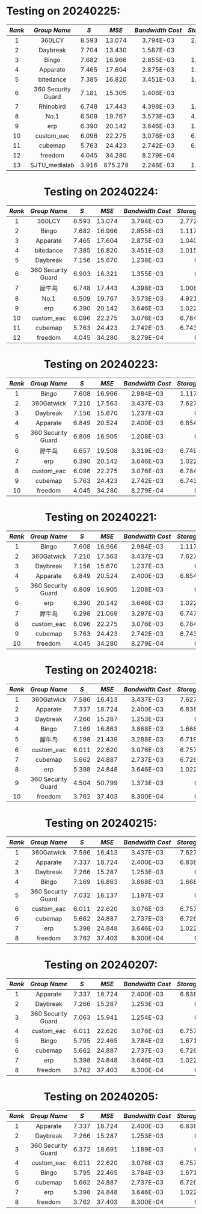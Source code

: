 # Testing on 20240225:
<div align="center">

| $Rank$ |   $Group ~ Name$   |  $S$  | $MSE$  | $Bandwidth~Cost$ | $Storage~Cost$ | $Computation~Cost$ | $Approach~Type$ |
|:------:|:------------------:|:-----:|:------:|:----------------:|:--------------:|:------------------:|:---------------:|
|   1    |       360LCY       | 8.593 | 13.074 |    3.794E-03     |   2.772E-06    |         0          |    on_demand    |
|   2    |      Daybreak      | 7.704 | 13.430 |    1.587E-03     |       0        |     3.340E-03      |   transcoding   |
|   3    |       Bingo        | 7.682 | 16.966 |    2.855E-03	  |   1.117E-06    |         0          |    on_demand    |
|   4    |      Apparate      | 7.465 | 17.604 |    2.875E-03     |   1.040E-06    |         0          |    on_demand    |
|   5    |     bitedance      | 7.385 | 16.820 |    3.451E-03     |   1.015E-06    |         0          |    on_demand    |
|   6    | 360 Security Guard | 7.181 | 15.305 |    1.406E-03     |       0        |     3.340E-03      |   transcoding   |
|   7    |     Rhinobird      | 6.748 | 17.443 |   4.398E-03      |   1.008E-06    |         0          |    on_demand    |
|   8    |        No.1        | 6.509 | 19.767 |    3.573E-03     |   4.921E-06    |         0          |    on_demand    |
|   9    |        erp         | 6.390 | 20.142 |    3.646E-03     |   1.022E-06    |         0          |    on_demand    |
|   10   |     custom_eac     | 6.096 | 22.275 |    3.076E-03     |   6.784E-07    |         0          |    on_demand    |
|   11   |      cubemap       | 5.763 | 24.423 |    2.742E-03     |   6.743E-07    |         0          |    on_demand    |
|   12   |      freedom       | 4.045 | 34.280 |    8.279E-04     |       0        |      3.34E-03      |   transcoding   |
|   13   |   SJTU_medialab    | 3.916 | 875.278|    2.248E-03     |   1.022E-06    |         0          |    on_demand    |



# Testing on 20240224:
<div align="center">

| $Rank$ |   $Group ~ Name$   |  $S$  | $MSE$  | $Bandwidth~Cost$ | $Storage~Cost$ | $Computation~Cost$ | $Approach~Type$ |
|:------:|:------------------:|:-----:|:------:|:----------------:|:--------------:|:------------------:|:---------------:|
|   1    |       360LCY       | 8.593 | 13.074 |    3.794E-03     |   2.772E-06    |         0          |    on_demand    |
|   2    |       Bingo        | 7.682 | 16.966 |    2.855E-03	  |   1.117E-06    |         0          |    on_demand    |
|   3    |      Apparate      | 7.465 | 17.604 |    2.875E-03     |   1.040E-06    |         0          |    on_demand    |
|   4    |     bitedance      | 7.385 | 16.820 |    3.451E-03     |   1.015E-06    |         0          |    on_demand    |
|   5    |      Daybreak      | 7.156 | 15.670 |    1.238E-03     |       0        |     3.340E-03      |   transcoding   |
|   6    | 360 Security Guard | 6.903 | 16.321 |    1.355E-03     |       0        |     3.340E-03      |   transcoding   |
|   7    |       犀牛鸟        | 6.748 | 17.443 |   4.398E-03      |   1.008E-06    |         0          |    on_demand    |
|   8    |        No.1        | 6.509 | 19.767 |    3.573E-03     |   4.921E-06    |         0          |    on_demand    |
|   9    |        erp         | 6.390 | 20.142 |    3.646E-03     |   1.022E-06    |         0          |    on_demand    |
|  10    |     custom_eac     | 6.096 | 22.275 |    3.076E-03     |   6.784E-07    |         0          |    on_demand    |
|  11    |      cubemap       | 5.763 | 24.423 |    2.742E-03     |   6.743E-07    |         0          |    on_demand    |
|  12    |      freedom       | 4.045 | 34.280 |    8.279E-04     |       0        |      3.34E-03      |   transcoding   |



</div>


# Testing on 20240223:
<div align="center">

| $Rank$ |   $Group ~ Name$   |  $S$  | $MSE$  | $Bandwidth~Cost$ | $Storage~Cost$ | $Computation~Cost$ | $Approach~Type$ |
|:------:|:------------------:|:-----:|:------:|:----------------:|:--------------:|:------------------:|:---------------:|
|   1    |       Bingo        | 7.608 | 16.966 |    2.984E-03     |   1.117E-06    |         0          |    on_demand    |
|   2    |     360Gatwick     | 7.210 | 17.563 |    3.437E-03     |   7.627E-07    |         0          |    on_demand    |
|   3    |      Daybreak      | 7.156 | 15.670 |    1.237E-03     |       0        |      3.34E-03      |   transcoding   |
|   4    |      Apparate      | 6.849 | 20.524 |    2.400E-03     |   6.854E-07    |         0          |    on_demand    |
|   5    | 360 Security Guard | 6.809 | 16.905 |    1.208E-03     |       0        |      3.34E-03      |   transcoding   |
|   6    |     犀牛鸟          | 6.657 | 19.508 |    3.319E-03     |   6.749E-07    |         0          |    on_demand    |
|   7    |        erp         | 6.390 | 20.142 |    3.646E-03     |   1.022E-06    |         0          |    on_demand    |
|   8    |     custom_eac     | 6.096 | 22.275 |    3.076E-03     |   6.784E-07    |         0          |    on_demand    |
|   9    |      cubemap       | 5.763 | 24.423 |    2.742E-03     |   6.743E-07    |         0          |    on_demand    |
|   10   |      freedom       | 4.045 | 34.280 |    8.279E-04     |       0        |      3.34E-03      |   transcoding   |

</div>


# Testing on 20240221:
<div align="center">

| $Rank$ |   $Group ~ Name$   |  $S$  | $MSE$  | $Bandwidth~Cost$ | $Storage~Cost$ | $Computation~Cost$ | $Approach~Type$ |
|:------:|:------------------:|:-----:|:------:|:----------------:|:--------------:|:------------------:|:---------------:|
|   1    |       Bingo        | 7.608 | 16.966 |    2.984E-03     |   1.117E-06    |         0          |    on_demand    |
|   2    |     360Gatwick     | 7.210 | 17.563 |    3.437E-03     |   7.627E-07    |         0          |    on_demand    |
|   3    |      Daybreak      | 7.156 | 15.670 |    1.237E-03     |       0        |      3.34E-03      |   transcoding   |
|   4    |      Apparate      | 6.849 | 20.524 |    2.400E-03     |   6.854E-07    |         0          |    on_demand    |
|   5    | 360 Security Guard | 6.809 | 16.905 |    1.208E-03     |       0        |      3.34E-03      |   transcoding   |
|   6    |        erp         | 6.390 | 20.142 |    3.646E-03     |   1.022E-06    |         0          |    on_demand    |
|   7    |     犀牛鸟          | 6.298 | 21.069 |    3.297E-03     |   6.747E-07    |         0          |    on_demand    |
|   8    |     custom_eac     | 6.096 | 22.275 |    3.076E-03     |   6.784E-07    |         0          |    on_demand    |
|   9    |      cubemap       | 5.763 | 24.423 |    2.742E-03     |   6.743E-07    |         0          |    on_demand    |
|   10   |      freedom       | 4.045 | 34.280 |    8.279E-04     |       0        |      3.34E-03      |   transcoding   |

</div>


# Testing on 20240218:
<div align="center">

| $Rank$ |   $Group ~ Name$   |  $S$  | $MSE$  | $Bandwidth~Cost$ | $Storage~Cost$ | $Computation~Cost$ | $Approach~Type$ |
|:------:|:------------------:|:-----:|:------:|:----------------:|:--------------:|:------------------:|:---------------:|
|   1    |     360Gatwick     | 7.586 | 16.413 |    3.437E-03     |   7.627E-07    |         0          |    on_demand    |
|   2    |      Apparate      | 7.337 | 18.724 |    2.400E-03     |   6.838E-07    |         0          |    on_demand    |
|   3    |      Daybreak      | 7.266 | 15.287 |    1.253E-03     |       0        |      3.34E-03      |   transcoding   |
|   4    |       Bingo        | 7.169 | 16.863 |    3.868E-03     |   1.668E-06    |         0          |    on_demand    |
|   5    |     犀牛鸟          | 6.198 | 21.439 |    3.288E-03     |   6.719E-07    |         0          |    on_demand    |
|   6    |     custom_eac     | 6.011 | 22.620 |    3.076E-03     |   6.757E-07    |         0          |    on_demand    |
|   7    |      cubemap       | 5.662 | 24.887 |    2.737E-03     |   6.726E-07    |         0          |    on_demand    |
|   8    |        erp         | 5.398 | 24.848 |    3.646E-03     |   1.022E-06    |         0          |    on_demand    |
|   9    | 360 Security Guard | 4.504 | 50.799 |    1.373E-03     |       0        |      3.34E-03      |   transcoding   |
|   10   |      freedom       | 3.762 | 37.403 |    8.300E-04     |       0        |      3.34E-03      |   transcoding   |

</div>


# Testing on 20240215:
<div align="center">

| $Rank$ |       $Group ~ Name$       |  $S$  | $MSE$  | $Bandwidth~Cost$ | $Storage~Cost$ | $Computation~Cost$ |   $Approach~Type$  |
|:------:|:--------------------------:|:-----:|:------:|:----------------:|:--------------:|:------------------:|:------------------:|
|   1    |          360Gatwick        | 7.586 | 16.413 |    3.437E-03     |   7.627E-07    |         0          |      on_demand     |
|   2    |          Apparate          | 7.337 | 18.724 |    2.400E-03     |   6.838E-07    |         0          |      on_demand     |
|   3    |          Daybreak          | 7.266 | 15.287 |    1.253E-03     |       0        |      3.34E-03      |     transcoding    |
|   4    |           Bingo            | 7.169 | 16.863 |    3.868E-03     |   1.668E-06    |         0          |      on_demand     |
|   5    |     360 Security Guard     | 7.032 | 16.137 |    1.197E-03     |       0        |      3.34E-03      |     transcoding    |
|   6    |         custom_eac         | 6.011 | 22.620 |    3.076E-03     |   6.757E-07    |         0          |      on_demand     |
|   6    |          cubemap           | 5.662 | 24.887 |    2.737E-03     |   6.726E-07    |         0          |      on_demand     |
|   7    |            erp             | 5.398 | 24.848 |    3.646E-03     |   1.022E-06    |         0          |      on_demand     |
|   8    |          freedom           | 3.762 | 37.403 |    8.300E-04     |       0        |      3.34E-03      |     transcoding    |

</div>


# Testing on 20240207:
<div align="center">

| $Rank$ |       $Group ~ Name$       |  $S$  | $MSE$  | $Bandwidth~Cost$ | $Storage~Cost$ | $Computation~Cost$ |   $Approach~Type$  |
|:------:|:--------------------------:|:-----:|:------:|:----------------:|:--------------:|:------------------:|:------------------:|
|   1    |          Apparate          | 7.337 | 18.724 |    2.400E-03     |   6.838E-07    |         0          |      on_demand     | 
|   2    |          Daybreak          | 7.266 | 15.287 |    1.253E-03     |       0        |      3.34E-03      |     transcoding    |
|   3    |     360 Security Guard     | 7.063 | 15.941 |    1.254E-03     |       0        |      3.34E-03      |     transcoding    |
|   4    |         custom_eac         | 6.011 | 22.620 |    3.076E-03     |   6.757E-07    |         0          |      on_demand     |
|   5    |           Bingo            | 5.795 | 22.465 |    3.784E-03     |   1.671E-06    |         0          |      on_demand     |
|   6    |          cubemap           | 5.662 | 24.887 |    2.737E-03     |   6.726E-07    |         0          |      on_demand     |
|   7    |            erp             | 5.398 | 24.848 |    3.646E-03     |   1.022E-06    |         0          |      on_demand     |
|   8    |          freedom           | 3.762 | 37.403 |    8.300E-04     |       0        |      3.34E-03      |     transcoding    |

</div>


# Testing on 20240205:
<div align="center">

| $Rank$ |       $Group ~ Name$       |  $S$  | $MSE$  | $Bandwidth~Cost$ | $Storage~Cost$ | $Computation~Cost$ |   $Approach~Type$  |
|:------:|:--------------------------:|:-----:|:------:|:----------------:|:--------------:|:------------------:|:------------------:|
|   1    |          Apparate          | 7.337 | 18.724 |    2.400E-03     |   6.838E-07    |         0          |      on_demand     |
|   2    |          Daybreak          | 7.266 | 15.287 |    1.253E-03     |       0        |      3.34E-03      |     transcoding    |
|   3    |     360 Security Guard     | 6.372 | 18.691 |    1.189E-03     |       0        |      3.34E-03      |     transcoding    |
|   4    |         custom_eac         | 6.011 | 22.620 |    3.076E-03     |   6.757E-07    |         0          |      on_demand     | 
|   5    |           Bingo            | 5.795 | 22.465 |    3.784E-03     |   1.671E-06    |         0          |      on_demand     |
|   6    |          cubemap           | 5.662 | 24.887 |    2.737E-03     |   6.726E-07    |         0          |      on_demand     |
|   7    |            erp             | 5.398 | 24.848 |    3.646E-03     |   1.022E-06    |         0          |      on_demand     |
|   8    |          freedom           | 3.762 | 37.403 |    8.300E-04     |       0        |      3.34E-03      |     transcoding    | 

</div>